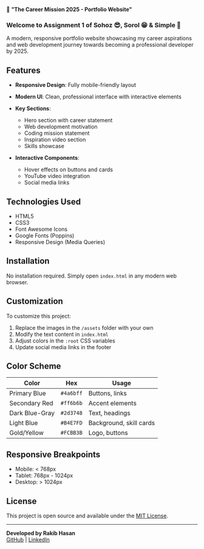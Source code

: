 💼 **"The Career Mission 2025 - Portfolio Website"**

### Welcome to Assignment 1 of Sohoz 😎, Sorol 😁 & Simple 🤩

A modern, responsive portfolio website showcasing my career aspirations and web development journey towards becoming a professional developer by 2025.

## Features

- **Responsive Design**: Fully mobile-friendly layout
- **Modern UI**: Clean, professional interface with interactive elements
- **Key Sections**:
  - Hero section with career statement
  - Web development motivation
  - Coding mission statement
  - Inspiration video section
  - Skills showcase
  
- **Interactive Components**:
  - Hover effects on buttons and cards
  - YouTube video integration
  - Social media links

## Technologies Used

- HTML5
- CSS3 
- Font Awesome Icons
- Google Fonts (Poppins)
- Responsive Design (Media Queries)

## Installation

No installation required. Simply open `index.html` in any modern web browser.

## Customization

To customize this project:

1. Replace the images in the `/assets` folder with your own
2. Modify the text content in `index.html`
3. Adjust colors in the `:root` CSS variables
4. Update social media links in the footer

## Color Scheme

| Color               | Hex       | Usage                      |
|---------------------|-----------|----------------------------|
| Primary Blue        | `#4a6bff` | Buttons, links             |
| Secondary Red       | `#ff6b6b` | Accent elements            |
| Dark Blue-Gray      | `#2d3748` | Text, headings             |
| Light Blue          | `#B4E7FD` | Background, skill cards    |
| Gold/Yellow         | `#FCBB3B` | Logo, buttons              |

## Responsive Breakpoints

- Mobile: < 768px
- Tablet: 768px - 1024px
- Desktop: > 1024px

## License

This project is open source and available under the [MIT License](LICENSE).

---

**Developed by Rakib Hasan**  
[GitHub](https://github.com/Rakib-Hasan-110) | [LinkedIn](https://www.linkedin.com/in/rakib-hasan110)